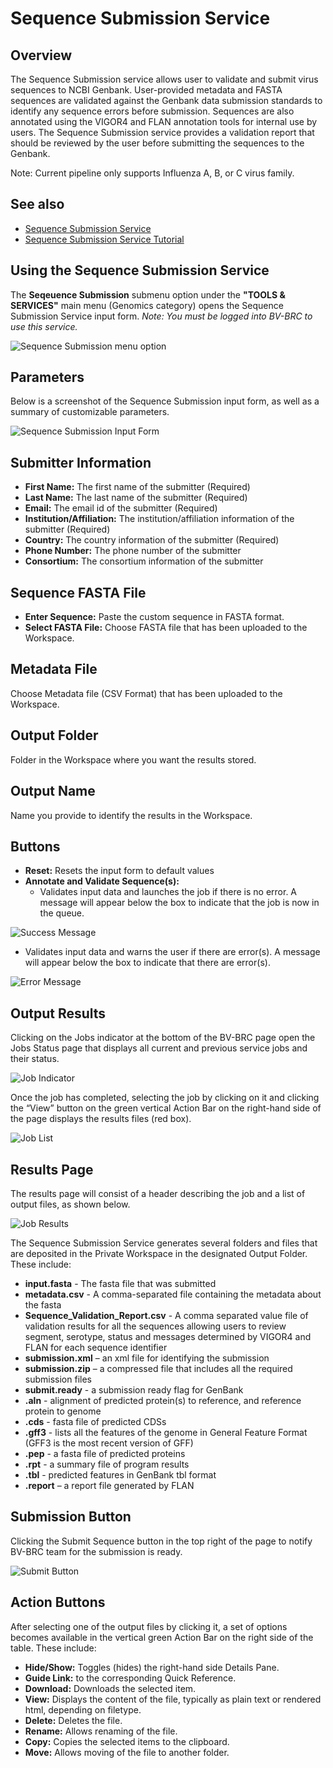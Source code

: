 # Sequence Submission Service

## Overview
The Sequence Submission service allows user to validate and submit virus sequences to NCBI Genbank. User-provided metadata and FASTA sequences are validated against the Genbank data submission standards to identify any sequence errors before submission. Sequences are also annotated using the VIGOR4 and FLAN annotation tools for internal use by users. The Sequence Submission service provides a validation report that should be reviewed by the user before submitting the sequences to the Genbank. 

Note: Current pipeline only supports Influenza A, B, or C virus family.

## See also
  * [Sequence Submission Service](https://bv-brc.org/app/SequenceSubmission)
  * [Sequence Submission Service Tutorial](/tutorial/sequence_submission/sequence_submission)

## Using the Sequence Submission Service

The **Seqeuence Submission** submenu option under the **"TOOLS & SERVICES"** main menu (Genomics category) opens the Sequence Submission Service input form. *Note: You must be logged into BV-BRC to use this service.*

![Sequence Submission menu option](../images/bv_services_menu.png) 

## Parameters

Below is a screenshot of the Sequence Submission input form, as well as a summary of customizable parameters.  

![Sequence Submission Input Form](../images/sequence_submission/Picture2.png "Input Form") 

## Submitter Information

* **First Name:** The first name of the submitter (Required)
* **Last Name:** The last name of the submitter (Required)
* **Email:** The email id of the submitter (Required)
* **Institution/Affiliation:** The institution/affiliation information of the submitter (Required)
* **Country:** The country information of the submitter (Required)
* **Phone Number:** The phone number of the submitter
* **Consortium:** The consortium information of the submitter

## Sequence FASTA File

* **Enter Sequence:** Paste the custom sequence in FASTA format.
* **Select FASTA File:** Choose FASTA file that has been uploaded to the Workspace.

## Metadata File

Choose Metadata file (CSV Format) that has been uploaded to the Workspace.

## Output Folder

Folder in the Workspace where you want the results stored.

## Output Name

Name you provide to identify the results in the Workspace.

## Buttons

* **Reset:** Resets the input form to default values
* **Annotate and Validate Sequence(s):** 
  * Validates input data and launches the job if there is no error. A message will appear below the box to indicate that the job is now in the queue.

![Success Message](../images/sequence_submission/Picture3.png "Success Message")

  * Validates input data and warns the user if there are error(s). A message will appear below the box to indicate that there are error(s).

![Error Message](../images/sequence_submission/Picture4.png "Error Message")

## Output Results

Clicking on the Jobs indicator at the bottom of the BV-BRC page open the Jobs Status page that displays all current and previous service jobs and their status.

![Job Indicator](../images/sequence_submission/Picture5.png "Job Indicator")

Once the job has completed, selecting the job by clicking on it and clicking the “View” button on the green vertical Action Bar on the right-hand side of the page displays the results files (red box).

![Job List](../images/sequence_submission/Picture6.png "Job List")

## Results Page

The results page will consist of a header describing the job and a list of output files, as shown below.

![Job Results](../images/sequence_submission/Picture7.png "Job Results")

The Sequence Submission Service generates several folders and files that are deposited in the Private Workspace in the designated Output Folder. These include:

* **input.fasta** - The fasta file that was submitted
* **metadata.csv** - A comma-separated file containing the metadata about the fasta
* **Sequence_Validation_Report.csv** - A comma separated value file of validation results for all the sequences allowing users to review segment, serotype, status and messages determined by VIGOR4 and FLAN for each sequence identifier
* **submission.xml** – an xml file for identifying the submission  
* **submission.zip** – a compressed file that includes all the required submission files 
* **submit.ready** - a submission ready flag for GenBank
* **.aln** - alignment of predicted protein(s) to reference, and reference protein to genome
* **.cds** - fasta file of predicted CDSs
* **.gff3** - lists all the features of the genome in General Feature Format (GFF3 is the most recent version of GFF)
* **.pep** - a fasta file of predicted proteins
* **.rpt** - a summary file of program results
* **.tbl** - predicted features in GenBank tbl format
* **.report** – a report file generated by FLAN

## Submission Button

Clicking the Submit Sequence button in the top right of the page to notify BV-BRC team for the submission is ready.

![Submit Button](../images/sequence_submission/Picture8.png "Submit Button")

## Action Buttons

After selecting one of the output files by clicking it, a set of options becomes available in the vertical green Action Bar on the right side of the table. These include:
* **Hide/Show:** Toggles (hides) the right-hand side Details Pane.
* **Guide Link:** to the corresponding Quick Reference.
* **Download:** Downloads the selected item.
* **View:** Displays the content of the file, typically as plain text or rendered html, depending on filetype.
* **Delete:** Deletes the file.
* **Rename:** Allows renaming of the file.
* **Copy:** Copies the selected items to the clipboard.
* **Move:** Allows moving of the file to another folder.
